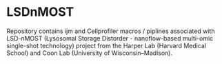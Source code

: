 # LSDnMOST

Repository contains ijm and Cellprofiler macros / piplines associated with LSD-nMOST (Lysosomal Storage Distorder - nanoflow-based multi-omic single-shot technology) project from the Harper Lab (Harvard Medical School) and Coon Lab (University of Wisconsin–Madison).
